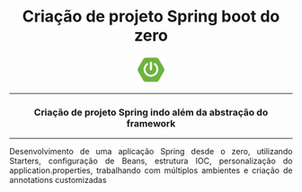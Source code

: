 <h1 align="center">Criação de projeto Spring boot do zero</h1>
<p align="center"><img height="50px" src="https://github.com/Edu2805/advanced-spring-boot-course/blob/main/img/logoSpring.png" width="50px"/></p>
<hr>
<h3 align="center"">Criação de projeto Spring indo além da abstração do framework</h3>
<hr>
<p align="justify">Desenvolvimento de uma aplicação Spring desde o zero, utilizando Starters, configuração de Beans, estrutura IOC, personalização do application.properties, trabalhando com múltiplos ambientes e criação de annotations customizadas</p>

